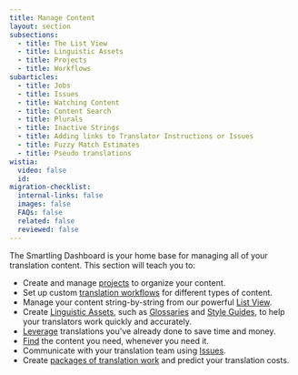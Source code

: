 ```yaml
---
title: Manage Content
layout: section
subsections:
  - title: The List View
  - title: Linguistic Assets
  - title: Projects
  - title: Workflows
subarticles:
  - title: Jobs
  - title: Issues
  - title: Watching Content
  - title: Content Search
  - title: Plurals
  - title: Inactive Strings
  - title: Adding links to Translator Instructions or Issues
  - title: Fuzzy Match Estimates
  - title: Pseudo translations
wistia:
  video: false
  id:
migration-checklist:
  internal-links: false
  images: false
  FAQs: false
  related: false
  reviewed: false
---
```



The Smartling Dashboard is your home base for managing all of your translation content. This section will teach you to:

* Create and manage [projects](/support/sections/projects/) to organize your content.
* Set up custom&nbsp;[translation workflows](/support/sections/workflows/) for different types of content.
* Manage your content string-by-string from our powerful [List View](/support/sections/the-list-view/).
* Create [Linguistic Assets](/support/sections/linguistic-assets/), such as [Glossaries](/support/sections/glossaries/) and [Style Guides](/support/articles/style-guides/), to help your translators work quickly and accurately.
* [Leverage](/support/articles/leverage-configuration/) translations you've already done to save time and money.
* [Find](/support/articles/global-search/) the content you need, whenever you need it.
* Communicate with your translation team using [Issues](/support/articles/issues/).
* Create [packages of translation work](/support/articles/jobs/) and predict your translation costs.